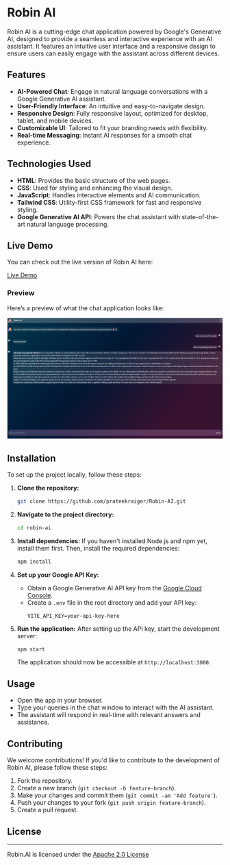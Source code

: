 # Robin AI

Robin AI is a cutting-edge chat application powered by Google's Generative AI, designed to provide a seamless and interactive experience with an AI assistant. It features an intuitive user interface and a responsive design to ensure users can easily engage with the assistant across different devices.

## Features

- **AI-Powered Chat**: Engage in natural language conversations with a Google Generative AI assistant.
- **User-Friendly Interface**: An intuitive and easy-to-navigate design.
- **Responsive Design**: Fully responsive layout, optimized for desktop, tablet, and mobile devices.
- **Customizable UI**: Tailored to fit your branding needs with flexibility.
- **Real-time Messaging**: Instant AI responses for a smooth chat experience.

## Technologies Used

- **HTML**: Provides the basic structure of the web pages.
- **CSS**: Used for styling and enhancing the visual design.
- **JavaScript**: Handles interactive elements and AI communication.
- **Tailwind CSS**: Utility-first CSS framework for fast and responsive styling.
- **Google Generative AI API**: Powers the chat assistant with state-of-the-art natural language processing.

## Live Demo

You can check out the live version of Robin AI here:

[Live Demo](https://robin-ai-nine.vercel.app/)

### Preview
Here’s a preview of what the chat application looks like:

![Live Demo Preview](preview.png)

## Installation

To set up the project locally, follow these steps:

1. **Clone the repository:**
   ```bash
   git clone https://github.com/prateekraiger/Robin-AI.git
   ```

2. **Navigate to the project directory:**
   ```bash
   cd robin-ai
   ```

3. **Install dependencies:**
   If you haven't installed Node.js and npm yet, install them first. Then, install the required dependencies:
   ```bash
   npm install
   ```

4. **Set up your Google API Key:**
   - Obtain a Google Generative AI API key from the [Google Cloud Console](https://console.cloud.google.com/).
   - Create a `.env` file in the root directory and add your API key:
     ```
     VITE_API_KEY=your-api-key-here
     ```

5. **Run the application:**
   After setting up the API key, start the development server:
   ```bash
   npm start
   ```

   The application should now be accessible at `http://localhost:3000`.

## Usage

- Open the app in your browser.
- Type your queries in the chat window to interact with the AI assistant.
- The assistant will respond in real-time with relevant answers and assistance.

## Contributing

We welcome contributions! If you'd like to contribute to the development of Robin AI, please follow these steps:

1. Fork the repository.
2. Create a new branch (`git checkout -b feature-branch`).
3. Make your changes and commit them (`git commit -am 'Add feature'`).
4. Push your changes to your fork (`git push origin feature-branch`).
5. Create a pull request.

##  License
----------
 
Robin.AI is licensed under the [Apache 2.0 License](https://www.apache.org/licenses/LICENSE-2.0.txt)

